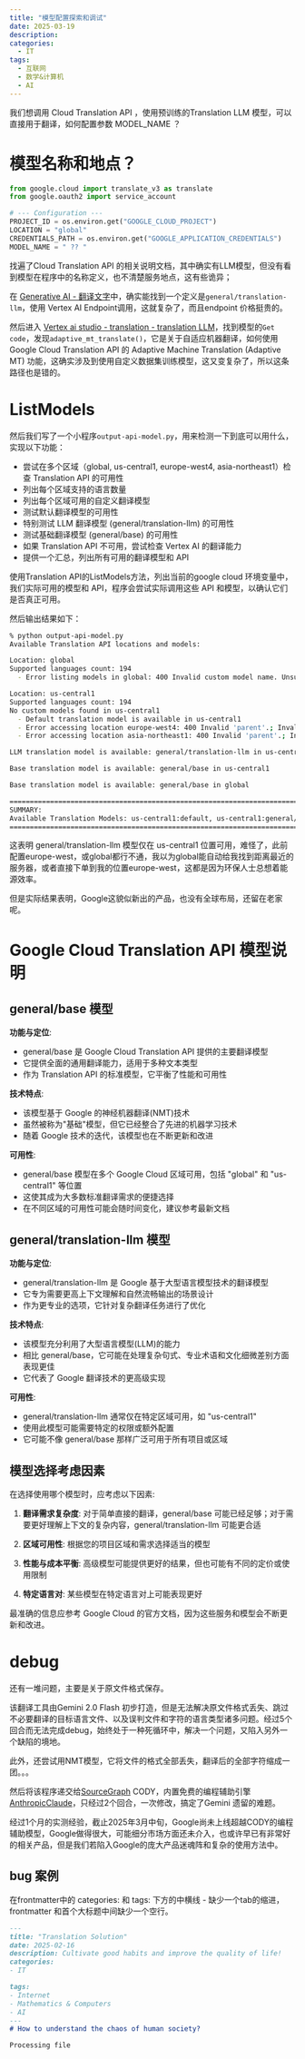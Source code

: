 ```yaml
---
title: "模型配置探索和调试"
date: 2025-03-19
description:
categories:
  - IT
tags:
  - 互联网
  - 数学&计算机
  - AI
---
```


我们想调用 Cloud Translation API ，使用预训练的Translation LLM 模型，可以直接用于翻译，如何配置参数 MODEL_NAME ？

# 模型名称和地点？

```py
from google.cloud import translate_v3 as translate
from google.oauth2 import service_account

# --- Configuration ---
PROJECT_ID = os.environ.get("GOOGLE_CLOUD_PROJECT")
LOCATION = "global"
CREDENTIALS_PATH = os.environ.get("GOOGLE_APPLICATION_CREDENTIALS")
MODEL_NAME = " ?? "
```

找遍了Cloud Translation API 的相关说明文档，其中确实有LLM模型，但没有看到模型在程序中的名称定义，也不清楚服务地点，这有些诡异；

在 [Generative AI - 翻译文字](https://cloud.google.com/vertex-ai/generative-ai/docs/translate/translate-text?#translation_llm)中，确实能找到一个定义是`general/translation-llm`，使用 Vertex AI Endpoint调用，这就复杂了，而且endpoint 价格挺贵的。

然后进入 [Vertex ai studio - translation - translation LLM](https://console.cloud.google.com/vertex-ai/studio/translation)，找到模型的`Get code`，发现`adaptive_mt_translate()`，它是关于自适应机器翻译，如何使用 Google Cloud Translation API 的 Adaptive Machine Translation (Adaptive MT) 功能，这确实涉及到使用自定义数据集训练模型，这又变复杂了，所以这条路径也是错的。

# ListModels

然后我们写了一个小程序`output-api-model.py`，用来检测一下到底可以用什么，实现以下功能：

- 尝试在多个区域（global, us-central1, europe-west4, asia-northeast1）检查 Translation API 的可用性
- 列出每个区域支持的语言数量
- 列出每个区域可用的自定义翻译模型
- 测试默认翻译模型的可用性
- 特别测试 LLM 翻译模型 (general/translation-llm) 的可用性
- 测试基础翻译模型 (general/base) 的可用性
- 如果 Translation API 不可用，尝试检查 Vertex AI 的翻译能力
- 提供一个汇总，列出所有可用的翻译模型和 API

使用Translation API的ListModels方法，列出当前的google cloud 环境变量中，我们实际可用的模型和 API，程序会尝试实际调用这些 API 和模型，以确认它们是否真正可用。

然后输出结果如下：

```bash
% python output-api-model.py
Available Translation API locations and models:

Location: global
Supported languages count: 194
  - Error listing models in global: 400 Invalid custom model name. Unsupported location 'global'. Must be 'us-central1'.

Location: us-central1
Supported languages count: 194
No custom models found in us-central1
  - Default translation model is available in us-central1
  - Error accessing location europe-west4: 400 Invalid 'parent'.; Invalid location name. Unsupported location 'europe-west4'. Must be 'us-central1' or 'global'.
  - Error accessing location asia-northeast1: 400 Invalid 'parent'.; Invalid location name. Unsupported location 'asia-northeast1'. Must be 'us-central1' or 'global'.

LLM translation model is available: general/translation-llm in us-central1

Base translation model is available: general/base in us-central1

Base translation model is available: general/base in global

==========================================================================
SUMMARY:
Available Translation Models: us-central1:default, us-central1:general/translation-llm, us-central1:general/base, global:general/base
==========================================================================
```

这表明 general/translation-llm 模型仅在 us-central1 位置可用，难怪了，此前配置europe-west，或global都行不通，我以为global能自动给我找到距离最近的服务器，或者直接下单到我的位置europe-west，这都是因为环保人士总想着能源效率。

但是实际结果表明，Google这貌似新出的产品，也没有全球布局，还留在老家呢。

# Google Cloud Translation API 模型说明

## general/base 模型

**功能与定位**:
- general/base 是 Google Cloud Translation API 提供的主要翻译模型
- 它提供全面的通用翻译能力，适用于多种文本类型
- 作为 Translation API 的标准模型，它平衡了性能和可用性

**技术特点**:
- 该模型基于 Google 的神经机器翻译(NMT)技术
- 虽然被称为"基础"模型，但它已经整合了先进的机器学习技术
- 随着 Google 技术的迭代，该模型也在不断更新和改进

**可用性**:
- general/base 模型在多个 Google Cloud 区域可用，包括 "global" 和 "us-central1" 等位置
- 这使其成为大多数标准翻译需求的便捷选择
- 在不同区域的可用性可能会随时间变化，建议参考最新文档

## general/translation-llm 模型

**功能与定位**:
- general/translation-llm 是 Google 基于大型语言模型技术的翻译模型
- 它专为需要更高上下文理解和自然流畅输出的场景设计
- 作为更专业的选项，它针对复杂翻译任务进行了优化

**技术特点**:
- 该模型充分利用了大型语言模型(LLM)的能力
- 相比 general/base，它可能在处理复杂句式、专业术语和文化细微差别方面表现更佳
- 它代表了 Google 翻译技术的更高级实现

**可用性**:
- general/translation-llm 通常仅在特定区域可用，如 "us-central1"
- 使用此模型可能需要特定的权限或额外配置
- 它可能不像 general/base 那样广泛可用于所有项目或区域

## 模型选择考虑因素

在选择使用哪个模型时，应考虑以下因素:

1. **翻译需求复杂度**: 对于简单直接的翻译，general/base 可能已经足够；对于需要更好理解上下文的复杂内容，general/translation-llm 可能更合适

2. **区域可用性**: 根据您的项目区域和需求选择适当的模型

3. **性能与成本平衡**: 高级模型可能提供更好的结果，但也可能有不同的定价或使用限制

4. **特定语言对**: 某些模型在特定语言对上可能表现更好

最准确的信息应参考 Google Cloud 的官方文档，因为这些服务和模型会不断更新和改进。


# debug

还有一堆问题，主要是关于原文件格式保存。

该翻译工具由Gemini 2.0 Flash 初步打造，但是无法解决原文件格式丢失、跳过不必要翻译的目标语言文件、以及误判文件和字符的语言类型诸多问题。经过5个回合而无法完成debug，始终处于一种死循环中，解决一个问题，又陷入另外一个缺陷的境地。

此外，还尝试用NMT模型，它将文件的格式全部丢失，翻译后的全部字符缩成一团。。。

然后将该程序递交给[SourceGraph](https://sourcegraph.com) CODY，内置免费的编程辅助引擎[Anthropic](https://anthropic.com/)[Claude](https://claude.ai/)，只经过2个回合，一次修改，搞定了Gemini 遗留的难题。

经过1个月的实测经验，截止2025年3月中旬，Google尚未上线超越CODY的编程辅助模型，Google做得很大，可能细分市场方面还未介入，也或许早已有非常好的相关产品，但是我们若陷入Google的庞大产品迷魂阵和复杂的使用方法中。


## bug 案例

在frontmatter中的 categories: 和 tags: 下方的中横线 - 缺少一个tab的缩进，frontmatter 和首个大标题中间缺少一个空行。

```md
---
title: "Translation Solution"
date: 2025-02-16
description: Cultivate good habits and improve the quality of life!
categories:
- IT

tags:
- Internet
- Mathematics & Computers
- AI
---
# How to understand the chaos of human society?

Processing file

```




